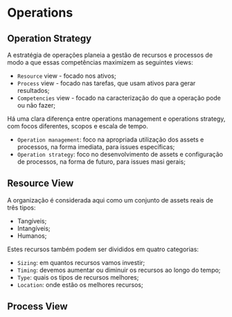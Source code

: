 # Operations

## Operation Strategy

A estratégia de operações planeia a gestão de recursos e processos de modo a que essas competências maximizem as seguintes views:

- `Resource` view - focado nos ativos;
- `Process` view - focado nas tarefas, que usam ativos para gerar resultados;
- `Competencies` view - focado na caracterização do que a operação pode ou não fazer;

Há uma clara diferença entre operations management e operations strategy, com focos diferentes, scopos e escala de tempo.

- `Operation management`: foco na apropriada utilização dos assets e processos, na forma imediata, para issues específicas;
- `Operation strategy`: foco no desenvolvimento de assets e configuração de processos, na forma de futuro, para issues masi gerais;

## Resource View

A organização é considerada aqui como um conjunto de assets reais de três tipos:

- Tangíveis;
- Intangíveis;
- Humanos;

Estes recursos também podem ser divididos em quatro categorias:

- `Sizing`: em quantos recursos vamos investir;
- `Timing`: devemos aumentar ou diminuir os recursos ao longo do tempo;
- `Type`: quais os tipos de recursos melhores;
- `Location`: onde estão os melhores recursos;

## Process View